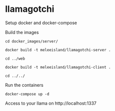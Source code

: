 # llamagotchi

Setup docker and docker-compose

Build the images


 `cd docker_images/server/`
 
 `docker build -t meleeisland/llamagotchi-server .`
 
 `cd ../web`
 
 `docker build -t meleeisland/llamagotchi-client .`
 
 `cd ../../`
 
 
Run the containers

 `docker-compose up -d`


Access to your llama on http://localhost:1337
